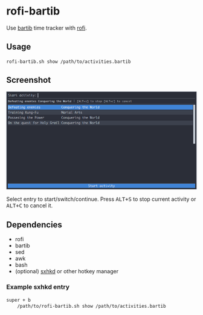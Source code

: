 # rofi-bartib
Use [bartib](https://github.com/nikolassv/bartib) time tracker with [rofi](https://github.com/davatorium/rofi).

## Usage

```shell
rofi-bartib.sh show /path/to/activities.bartib
```

## Screenshot

![](screenshot.png)

Select entry to start/switch/continue.
Press <kbd>ALT+S</kbd> to stop current activity or <kbd>ALT+C</kbd> to cancel it.

## Dependencies

- rofi
- bartib
- sed
- awk
- bash
- (optional) [sxhkd](https://github.com/baskerville/sxhkd) or other hotkey manager

### Example sxhkd entry

```plain
super + b
    /path/to/rofi-bartib.sh show /path/to/activities.bartib

```
